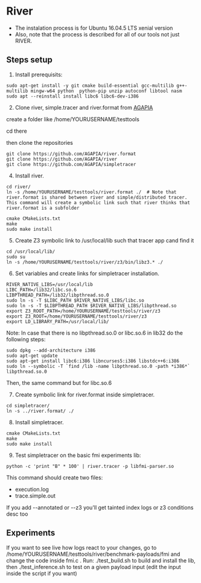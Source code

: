 # River 

- The instalation process is for Ubuntu 16.04.5 LTS xenial version
- Also, note that the process is described for all of our tools not just RIVER.

## Steps setup 

1. Install prerequisits:

```
sudo apt-get install -y git cmake build-essential gcc-multilib g++-multilib mingw-w64 python  python-pip unzip autoconf libtool nasm
sudo apt --reinstall install libc6 libc6-dev-i386
```

2. Clone river, simple.tracer and river.format from [AGAPIA](https://github.com/AGAPIA)

create a folder like /home/YOURUSERNAME/testtools

cd there

then clone the repositories
```
git clone https://github.com/AGAPIA/river.format
git clone https://github.com/AGAPIA/river
git clone https://github.com/AGAPIA/simpletracer
```

4. Install river.

```
cd river/
ln -s /home/YOURUSERNAME/testtools/river.format ./  # Note that river.format is shared between river and simple/distributed tracer. This command will create a symbolic link such that river thinks that river.format is a subfolder
```

```
cmake CMakeLists.txt
make
sudo make install
``` 

5. Create Z3 symbolic link to /usr/local/lib such that tracer app cand find it

```
cd /usr/local/lib/
sudo su
ln -s /home/YOURUSERNAME/testtools/river/z3/bin/libz3.* ./
```

6. Set variables and create links for simpletracer installation.
```
RIVER_NATIVE_LIBS=/usr/local/lib
LIBC_PATH=/lib32/libc.so.6
LIBPTHREAD_PATH=/lib32/libpthread.so.0
sudo ln -s -T $LIBC_PATH $RIVER_NATIVE_LIBS/libc.so
sudo ln -s -T $LIBPTHREAD_PATH $RIVER_NATIVE_LIBS/libpthread.so
export Z3_ROOT_PATH=/home/YOURUSERNAME/testtools/river/z3
export Z3_ROOT=/home/YOURUSERNAME/testtools/river/z3
export LD_LIBRARY_PATH=/usr/local/lib/
```

Note: In case that there is no libpthread.so.0 or libc.so.6 in lib32 do the following steps:
```
sudo dpkg --add-architecture i386
sudo apt-get update
sudo apt-get install libc6:i386 libncurses5:i386 libstdc++6:i386
sudo ln --symbolic -T `find /lib -name libpthread.so.0 -path *i386*` libpthread.so.0
```
Then, the same command but for libc.so.6


7. Create symbolic link for river.format inside simpletracer.
```
cd simpletracer/
ln -s ../river.format/ ./
```

8. Install simpletracer.
```
cmake CMakeLists.txt
make
sudo make install
```

9. Test simpletracer on the basic fmi experiments lib:
```
python -c 'print "B" * 100' | river.tracer -p libfmi-parser.so
``` 

This command should create two files:
- execution.log
- trace.simple.out

If you add --annotated or --z3 you'll get tainted index logs or z3 conditions desc too



## Experiments 
If you want to see live how logs react to your changes, go to /home/YOURUSERNAME/testtools/river/benchmark-payloads/fmi and change the code inside fmi.c .  Run: ./test_build.sh to build and install the lib, then ./test_inference.sh to test on a given payload input (edit the input inside the script if you want)

